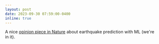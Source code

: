 ```yaml
---
layout: post
date: 2023-09-30 07:59:00-0400
inline: true
---
```

A nice [opinion piece in Nature](https://www.nature.com/articles/d41586-023-02934-6) about earthquake prediction with ML (we're in it).